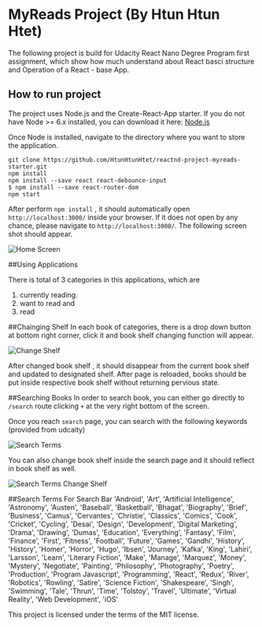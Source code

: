 # MyReads Project (By Htun Htun Htet)

The following project is build for Udacity React Nano Degree Program first assignment, which show how much understand
about React basci structure and Operation of a React - base App.

## How to run project

The project uses Node.js and the Create-React-App starter.  If you do not have Node >= 6.x installed, you can download it here: [Node.js](https://nodejs.org/en/)

Once Node is installed, navigate to the directory where you want to store the application.

```
git clone https://github.com/HtunHtunHtet/reactnd-project-myreads-starter.git
npm install
npm install --save react react-debounce-input
$ npm install --save react-router-dom
npm start
```

After perform ```npm install``` , it should automatically open ```http://localhost:3000/``` inside your browser. 
If it does not open by any chance, please navigate to ```http://localhost:3000/```. The following screen shot should appear.

![Home Screen](src/icons/readme-screenshot/home.png "homescreen")

##Using Applications

There is total of 3 categories in this applications, which are
1. currently reading.
2. want to read and 
3. read

##Chainging Shelf
In each book of categories, there is a drop down button at bottom right corner, click it and
book shelf changing function will appear. 

![Change Shelf](src/icons/readme-screenshot/change-shelf.png "Change Shelf")

After changed book shelf , it should disappear  from the current book shelf and updated to designated shelf. 
After page is reloaded, books should be put inside respective book shelf without returning pervious state.

 ##Searching Books
 In order to search book, you can either go directly to ```/search``` route clicking ```+```
 at the very right bottom of the screen. 
 
 Once you reach ```search``` page, you can search with the following keywords (provided from udcaity)
 
 
 ![Search Terms](src/icons/readme-screenshot/search-terms.png "Search Terms")
 
 You can also change book shelf inside the search page and it should reflect in book shelf as well. 
 
 ![Search Terms Change Shelf](src/icons/readme-screenshot/search-terms-change-shelf.png "Search Terms Change Shelf")


##Search Terms For Search Bar
'Android', 'Art', 'Artificial Intelligence', 'Astronomy', 'Austen', 'Baseball', 'Basketball', 'Bhagat', 'Biography', 'Brief', 'Business', 'Camus', 'Cervantes', 'Christie', 'Classics', 'Comics', 'Cook', 'Cricket', 'Cycling', 'Desai', 'Design', 'Development', 'Digital Marketing', 'Drama', 'Drawing', 'Dumas', 'Education', 'Everything', 'Fantasy', 'Film', 'Finance', 'First', 'Fitness', 'Football', 'Future', 'Games', 'Gandhi', 'History', 'History', 'Homer', 'Horror', 'Hugo', 'Ibsen', 'Journey', 'Kafka', 'King', 'Lahiri', 'Larsson', 'Learn', 'Literary Fiction', 'Make', 'Manage', 'Marquez', 'Money', 'Mystery', 'Negotiate', 'Painting', 'Philosophy', 'Photography', 'Poetry', 'Production', 'Program Javascript', 'Programming', 'React', 'Redux', 'River', 'Robotics', 'Rowling', 'Satire', 'Science Fiction', 'Shakespeare', 'Singh', 'Swimming', 'Tale', 'Thrun', 'Time', 'Tolstoy', 'Travel', 'Ultimate', 'Virtual Reality', 'Web Development', 'iOS'

This project is licensed under the terms of the MIT license.